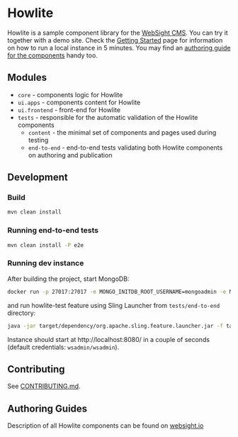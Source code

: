 # Howlite

Howlite is a sample component library for the [WebSight CMS](https://www.websight.io/). You can try it together with a demo site. Check the [Getting Started](https://www.websight.io/getting-started/) page for information on how to run a local instance in 5 minutes. You may find an [authoring guide for the components](https://www.websight.io/guides/authoring/howlite/) handy too.

## Modules
- `core` - components logic for Howlite
- `ui.apps` - components content for Howlite
- `ui.frontend` - front-end for Howlite
- `tests` - responsible for the automatic validation of the Howlite components
    - `content` - the minimal set of components and pages used during testing
    - `end-to-end` - end-to-end tests validating both Howlite components on authoring and publication
## Development

### Build

```bash
mvn clean install
```

### Running end-to-end tests

```bash
mvn clean install -P e2e
```

### Running dev instance
After building the project, start MongoDB:

```bash
docker run -p 27017:27017 -e MONGO_INITDB_ROOT_USERNAME=mongoadmin -e MONGO_INITDB_ROOT_PASSWORD=mongoadmin mongo:4.4.6
```


and run howlite-test feature using Sling Launcher from `tests/end-to-end` directory:

```bash
java -jar target/dependency/org.apache.sling.feature.launcher.jar -f target/slingfeature-tmp/feature-howlite-tests.json
```

Instance should start at http://localhost:8080/ in a couple of seconds (default credentials: `wsadmin/wsadmin`).

## Contributing
See [CONTRIBUTING.md](./CONTRIBUTING.md).

## Authoring Guides
Description of all Howlite components can be found on [websight.io](https://www.websight.io/guides/authoring/howlite/)
